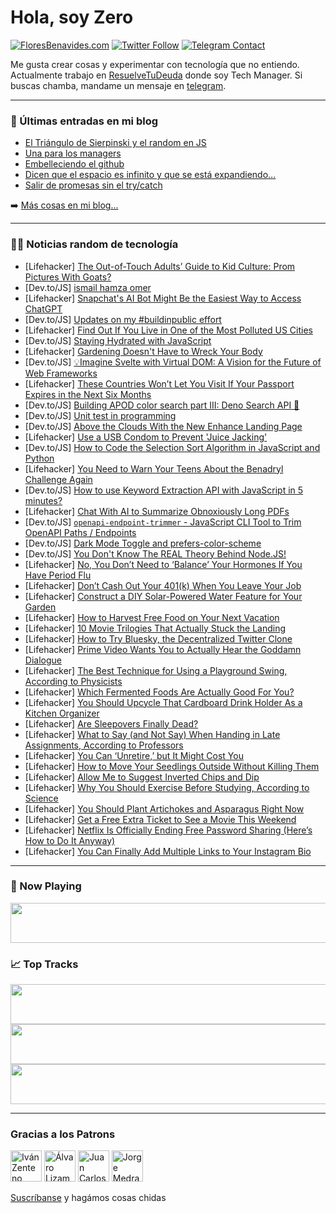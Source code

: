 # Hola, soy Zero

[![FloresBenavides.com](https://img.shields.io/website?down_message=oops&label=MiBlog&style=for-the-badge&up_message=online&url=https%3A%2F%2Ffloresbenavides.com)](https://floresbenavides.com) [![Twitter Follow](https://img.shields.io/twitter/follow/ZeroDragon?color=%231DA1F2&label=Follow&logo=twitter&logoColor=ffffff&style=for-the-badge)](https://twitter.com/zerodragon) [![Telegram Contact](https://img.shields.io/badge/escr%C3%ADbeme-ZeroDragon-%2326A5E4?style=for-the-badge&logo=telegram)](https://t.me/zerodragon)

Me gusta crear cosas y experimentar con tecnología que no entiendo.
Actualmente trabajo en [ResuelveTuDeuda](http://github.com/resuelve) donde soy Tech Manager.
Si buscas chamba, mandame un mensaje en [telegram](https://t.me/zerodragon).

---

### 📕 Últimas entradas en mi blog
<!-- BLOG-POST-LIST:START -->
- [El Triángulo de Sierpinski y el random en JS](https://floresbenavides.com/el-triangulo-de-sierpinski-y-el-random-en-js/)
- [Una para los managers](https://floresbenavides.com/una-para-los-managers/)
- [Embelleciendo el github](https://floresbenavides.com/embelleciendo-el-github/)
- [Dicen que el espacio es infinito y que se está expandiendo…](https://floresbenavides.com/dicen-que-el-espacio-es-infinito-y-que-se-esta-expandiendo/)
- [Salir de promesas sin el try/catch](https://floresbenavides.com/salir-de-promesas-sin-el-try-catch/)
<!-- BLOG-POST-LIST:END -->

➡️ [Más cosas en mi blog...](https://floresbenavides.com)

---

### 👨‍💻 Noticias random de tecnología
<!-- TECH-POSTS:START -->
- [Lifehacker] [The Out-of-Touch Adults’ Guide to Kid Culture: Prom Pictures With Goats?](https://lifehacker.com/the-out-of-touch-adults-guide-to-kid-culture-prom-pic-1850362453)
- [Dev.to/JS] [ismail hamza omer](https://dev.to/asmahilhamzaomer/ismail-hamza-omer-3fkl)
- [Lifehacker] [Snapchat&#39;s AI Bot Might Be the Easiest Way to Access ChatGPT](https://lifehacker.com/snapchats-ai-bot-might-be-the-easiest-way-to-access-cha-1850362083)
- [Dev.to/JS] [Updates on my #buildinpublic effort](https://dev.to/fpsd/updates-on-my-buildinpublic-effort-1agi)
- [Lifehacker] [Find Out If You Live in One of the Most Polluted US Cities](https://lifehacker.com/find-out-if-you-live-in-one-of-the-most-polluted-us-cit-1850357768)
- [Dev.to/JS] [Staying Hydrated with JavaScript](https://dev.to/mstelz/staying-hydrated-with-javascript-30gm)
- [Lifehacker] [Gardening Doesn&#39;t Have to Wreck Your Body](https://lifehacker.com/gardening-doesnt-have-to-wreck-your-body-1850351472)
- [Dev.to/JS] [💡Imagine Svelte with Virtual DOM: A Vision for the Future of Web Frameworks](https://dev.to/rajaniraiyn/imagine-svelte-with-virtual-dom-a-vision-for-the-future-of-web-frameworks-247h)
- [Lifehacker] [These Countries Won’t Let You Visit If Your Passport Expires in the Next Six Months](https://lifehacker.com/these-countries-won-t-let-you-visit-if-your-passport-ex-1850354540)
- [Dev.to/JS] [Building APOD color search part III: Deno Search API 🔎](https://dev.to/bryce/building-apod-color-search-part-iii-deno-search-api-3464)
- [Dev.to/JS] [Unit test in programming](https://dev.to/emhat098/unit-test-in-programming-3nl1)
- [Dev.to/JS] [Above the Clouds With the New Enhance Landing Page](https://dev.to/begin/above-the-clouds-with-the-new-enhance-landing-page-14ph)
- [Lifehacker] [Use a USB Condom to Prevent &#39;Juice Jacking&#39;](https://lifehacker.com/use-a-usb-condom-to-prevent-juice-jacking-1850356163)
- [Dev.to/JS] [How to Code the Selection Sort Algorithm in JavaScript and Python](https://dev.to/nielsenjared/how-to-code-the-selection-sort-algorithm-in-javascript-and-python-npb)
- [Lifehacker] [You Need to Warn Your Teens About the Benadryl Challenge Again](https://lifehacker.com/warn-your-teens-about-the-benadryl-challenge-1844927737)
- [Dev.to/JS] [How to use Keyword Extraction API with JavaScript in 5 minutes?](https://dev.to/edenai/how-to-use-keyword-extraction-api-with-javascript-in-5-minutes-4loe)
- [Lifehacker] [Chat With AI to Summarize Obnoxiously Long PDFs](https://lifehacker.com/chat-with-ai-to-summarize-obnoxiously-long-pdfs-1850356065)
- [Dev.to/JS] [`openapi-endpoint-trimmer` - JavaScript CLI Tool to Trim OpenAPI Paths / Endpoints](https://dev.to/aacitelli/openapi-endpoint-trimmer-javascript-cli-tool-to-trim-openapi-paths-endpoints-4mo4)
- [Dev.to/JS] [Dark Mode Toggle and prefers-color-scheme](https://dev.to/abbeyperini/dark-mode-toggle-and-prefers-color-scheme-4f3m)
- [Dev.to/JS] [You Don&#39;t Know The REAL Theory Behind Node.JS!](https://dev.to/atenadadkhah/you-dont-know-the-real-theory-behind-nodejs-2hdo)
- [Lifehacker] [No, You Don’t Need to ‘Balance’ Your Hormones If You Have Period Flu](https://lifehacker.com/no-you-don-t-need-to-balance-your-hormones-if-you-ha-1850354729)
- [Lifehacker] [Don’t Cash Out Your 401&lpar;k&rpar; When You Leave Your Job](https://lifehacker.com/don-t-cash-out-your-401-k-when-you-leave-your-job-1850354812)
- [Lifehacker] [Construct a DIY Solar-Powered Water Feature for Your Garden](https://lifehacker.com/construct-a-diy-solar-powered-water-feature-for-your-ga-1850346103)
- [Lifehacker] [How to Harvest Free Food on Your Next Vacation](https://lifehacker.com/how-to-harvest-free-food-on-your-next-vacation-1850321207)
- [Lifehacker] [10 Movie Trilogies That Actually Stuck the Landing](https://lifehacker.com/10-movie-trilogies-that-actually-stuck-the-landing-1850345569)
- [Lifehacker] [How to Try Bluesky, the Decentralized Twitter Clone](https://lifehacker.com/how-to-try-bluesky-the-decentralized-twitter-clone-1850358929)
- [Lifehacker] [Prime Video Wants You to Actually Hear the Goddamn Dialogue](https://lifehacker.com/prime-video-wants-you-to-actually-hear-the-goddamn-dial-1850355601)
- [Lifehacker] [The Best Technique for Using a Playground Swing, According to Physicists](https://lifehacker.com/the-best-technique-for-using-a-playground-swing-accord-1850355533)
- [Lifehacker] [Which Fermented Foods Are Actually Good For You?](https://lifehacker.com/which-fermented-foods-are-actually-good-for-you-1850350371)
- [Lifehacker] [You Should Upcycle That Cardboard Drink Holder As a Kitchen Organizer](https://lifehacker.com/you-should-upcycle-that-cardboard-drink-holder-as-a-kit-1850352532)
- [Lifehacker] [Are Sleepovers Finally Dead?](https://lifehacker.com/are-sleepovers-finally-over-1850352705)
- [Lifehacker] [What to Say &lpar;and Not Say&rpar; When Handing in Late Assignments, According to Professors](https://lifehacker.com/what-to-say-and-not-say-when-handing-in-late-assignme-1850343910)
- [Lifehacker] [You Can ‘Unretire,’ but It Might Cost You](https://lifehacker.com/you-can-unretire-but-it-might-cost-you-1850353487)
- [Lifehacker] [How to Move Your Seedlings Outside Without Killing Them](https://lifehacker.com/how-to-move-your-seedlings-outside-without-killing-them-1850346123)
- [Lifehacker] [Allow Me to Suggest Inverted Chips and Dip](https://lifehacker.com/allow-me-to-suggest-inverted-chips-and-dip-1850350444)
- [Lifehacker] [Why You Should Exercise Before Studying, According to Science](https://lifehacker.com/why-you-should-exercise-before-studying-according-to-s-1850347857)
- [Lifehacker] [You Should Plant Artichokes and Asparagus Right Now](https://lifehacker.com/you-should-plant-artichokes-and-asparagus-right-now-1850346525)
- [Lifehacker] [Get a Free Extra Ticket to See a Movie This Weekend](https://lifehacker.com/get-a-free-extra-ticket-to-see-a-movie-this-weekend-1850354146)
- [Lifehacker] [Netflix Is Officially Ending Free Password Sharing &lpar;Here’s How to Do It Anyway&rpar;](https://lifehacker.com/netflixs-new-password-sharing-rules-and-how-to-get-aro-1850058887)
- [Lifehacker] [You Can Finally Add Multiple Links to Your Instagram Bio](https://lifehacker.com/you-can-finally-add-multiple-links-to-your-instagram-bi-1850353334)<!-- TECH-POSTS:END -->

---

### 🎵 Now Playing
<a href="https://spotify-now-playing-dun.vercel.app/now-playing?open"><img src="https://spotify-now-playing-dun.vercel.app/now-playing" width="540" height="64"></a>

### 📈 Top Tracks
<a href="https://spotify-now-playing-dun.vercel.app/top-tracks?i=1&open"><img src="https://spotify-now-playing-dun.vercel.app/top-tracks?i=1" width="540" height="64"></a>
<a href="https://spotify-now-playing-dun.vercel.app/top-tracks?i=2&open"><img src="https://spotify-now-playing-dun.vercel.app/top-tracks?i=2" width="540" height="64"></a>
<a href="https://spotify-now-playing-dun.vercel.app/top-tracks?i=3&open"><img src="https://spotify-now-playing-dun.vercel.app/top-tracks?i=3" width="540" height="64"></a>

---

### Gracias a los Patrons
[<img src="https://avatars.githubusercontent.com/u/243380?v=4" alt="Iván Zenteno" width="50px">](https://github.com/k001) [<img src="https://avatars.githubusercontent.com/u/19955639?v=4" alt="Álvaro Lizama" width="50px">](https://github.com/alvarolizama) [<img src="https://avatars.githubusercontent.com/u/2718753?v=4" alt="Juan Carlos Ruiz" width="50px">](https://github.com/JuanCrg90) [<img src="https://avatars.githubusercontent.com/u/37025?v=4" alt="Jorge Medrano" width="50px">](https://github.com/h1pp1e) 

[Suscríbanse](https://www.patreon.com/zerodragon) y hagámos cosas chidas
